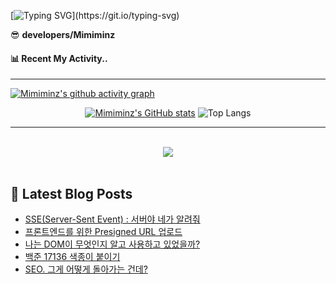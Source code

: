 

[![Typing SVG](https://readme-typing-svg.demolab.com?font=Sriracha&weight=400&size=60&duration=5001&pause=1000&color=6A5ACD&center=true&vCenter=true&width=900&height=300&lines=Hello+World!+I'm+Minz+👀;)](https://git.io/typing-svg)



<summary>😎 <b>developers/Mimiminz</b></summary>



#### 📊 Recent My Activity..
<hr/>

[![Mimiminz's github activity graph](https://github-readme-activity-graph.vercel.app/graph?username=Mimiminz&bg_color=020715&color=8A2BE2&line=8A2BE2&point=8977ad&area=true&hide_border=true)](https://github.com/ashutosh00710/github-readme-activity-graph)

<div align="center">

[![Mimiminz's GitHub stats](https://github-readme-stats.vercel.app/api?username=Mimiminz&show_icons=true&bg_color=020715&title_color=8A2BE2&icon_color=928AFA&text_color=fdfdfd&rank_icon=github&hide_border=true&text_bold=false)](https://github.com/Mimiminz/github-readme-stats)
![Top Langs](https://github-readme-stats.vercel.app/api/top-langs/?username=Mimiminz&layout=compact&hide_border=true&bg_color=020715&card_width=350&text_color=E6E5FA&title_color=6A5ACD&langs_count=8)

</div>

<hr/>
<br/>  
<div align="center">
<img src="https://komarev.com/ghpvc/?username=Mimiminz&&style=flat-square&color=8A2BE2"/>
</div>  
  
<br/>  

## 📕 Latest Blog Posts

<ul><li><a href='https://ciaom.tistory.com/entry/SSEServer-Sent-Event-%EC%84%9C%EB%B2%84%EC%95%BC-%EB%84%A4%EA%B0%80-%EC%95%8C%EB%A0%A4%EC%A4%98' target='_blank'>SSE(Server-Sent Event) : 서버야 네가 알려줘</a></li><li><a href='https://ciaom.tistory.com/entry/%ED%94%84%EB%A1%A0%ED%8A%B8%EC%97%94%EB%93%9C%EB%A5%BC-%EC%9C%84%ED%95%9C-Presigned-URL-%EC%97%85%EB%A1%9C%EB%93%9C' target='_blank'>프론트엔드를 위한 Presigned URL 업로드</a></li><li><a href='https://ciaom.tistory.com/entry/%EB%82%98%EB%8A%94-DOM%EC%9D%B4-%EB%AC%B4%EC%97%87%EC%9D%B8%EC%A7%80-%EC%95%8C%EA%B3%A0-%EC%82%AC%EC%9A%A9%ED%95%98%EA%B3%A0-%EC%9E%88%EC%97%88%EC%9D%84%EA%B9%8C' target='_blank'>나는 DOM이 무엇인지 알고 사용하고 있었을까?</a></li><li><a href='https://ciaom.tistory.com/entry/%EB%B0%B1%EC%A4%80-17136-%EC%83%89%EC%A2%85%EC%9D%B4-%EB%B6%99%EC%9D%B4%EA%B8%B0' target='_blank'>백준 17136 색종이 붙이기</a></li><li><a href='https://ciaom.tistory.com/entry/SEO-%EA%B7%B8%EA%B2%8C-%EC%96%B4%EB%96%BB%EA%B2%8C-%EB%8F%8C%EC%95%84%EA%B0%80%EB%8A%94-%EA%B1%B4%EB%8D%B0' target='_blank'>SEO. 그게 어떻게 돌아가는 건데?</a></li></ul>